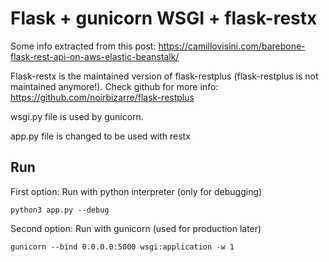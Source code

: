 # Flask + gunicorn WSGI + flask-restx
Some info extracted from this post: https://camillovisini.com/barebone-flask-rest-api-on-aws-elastic-beanstalk/

Flask-restx is the maintained version of flask-restplus (flask-restplus is not maintained anymore!). Check github for more info: https://github.com/noirbizarre/flask-restplus

wsgi.py file is used by gunicorn.

app.py file is changed to be used with restx

## Run
First option: Run with python interpreter (only for debugging)
````
python3 app.py --debug
````

Second option: Run with gunicorn (used for production later)
````
gunicorn --bind 0.0.0.0:5000 wsgi:application -w 1
````
